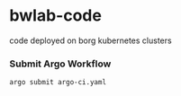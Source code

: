 # bwlab-code

code deployed on borg kubernetes clusters

### Submit Argo Workflow
```shell
argo submit argo-ci.yaml
```


